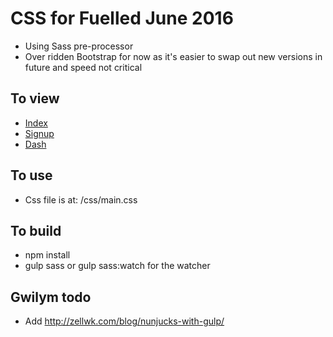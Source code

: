 # CSS for Fuelled June 2016

- Using Sass pre-processor
- Over ridden Bootstrap for now as it's easier to swap out new versions in future and speed not critical

## To view
- [Index](http://htmlpreview.github.io/?https://github.com/netm/fuelled-css/blob/master/index.html)
- [Signup](http://htmlpreview.github.io/?https://github.com/netm/fuelled-css/blob/master/signup.html)
- [Dash](http://htmlpreview.github.io/?https://github.com/netm/fuelled-css/blob/master/dash.html)

## To use

- Css file is at: /css/main.css

## To build

- npm install
- gulp sass or gulp sass:watch for the watcher

## Gwilym todo

- Add http://zellwk.com/blog/nunjucks-with-gulp/
